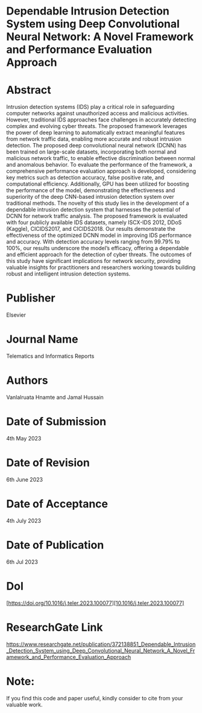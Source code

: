 # Dependable Intrusion Detection System using Deep Convolutional Neural Network: A Novel Framework and Performance Evaluation Approach

# Abstract
Intrusion detection systems (IDS) play a critical role in safeguarding computer networks against unauthorized access and malicious activities. However, traditional IDS approaches face challenges in accurately detecting complex and evolving cyber threats. The proposed framework leverages the power of deep learning to automatically extract meaningful features from network traffic data, enabling more accurate and robust intrusion detection. The proposed deep convolutional neural network (DCNN) has been trained on large-scale datasets, incorporating both normal and malicious network traffic, to enable effective discrimination between normal and anomalous behavior. To evaluate the performance of the framework, a comprehensive performance evaluation approach is developed, considering key metrics such as detection accuracy, false positive rate, and computational efficiency. Additionally, GPU has been utilized for boosting the performance of the model, demonstrating the effectiveness and superiority of the deep CNN-based intrusion detection system over traditional methods. The novelty of this study lies in the development of a dependable intrusion detection system that harnesses the potential of DCNN for network traffic analysis. The proposed framework is evaluated with four publicly available IDS datasets, namely ISCX-IDS 2012, DDoS (Kaggle), CICIDS2017, and CICIDS2018. Our results demonstrate the effectiveness of the optimized DCNN model in improving IDS performance and accuracy. With detection accuracy levels ranging from 99.79% to 100%, our results underscore the model’s efficacy, offering a dependable and efficient approach for the detection of cyber threats. The outcomes of this study have significant implications for network security, providing valuable insights for practitioners and researchers working towards building robust and intelligent intrusion detection systems.

# Publisher
Elsevier

# Journal Name
Telematics and Informatics Reports

# Authors
Vanlalruata Hnamte and Jamal Hussain

# Date of Submission
4th May 2023

# Date of Revision
6th June 2023

# Date of Acceptance
4th July 2023

# Date of Publication
6th Jul 2023

# DoI
[https://doi.org/10.1016/j.teler.2023.100077][10.1016/j.teler.2023.100077]

# ResearchGate Link
https://www.researchgate.net/publication/372138851_Dependable_Intrusion_Detection_System_using_Deep_Convolutional_Neural_Network_A_Novel_Framework_and_Performance_Evaluation_Approach

# Note:
If you find this code and paper useful, kindly consider to cite from your valuable work.
